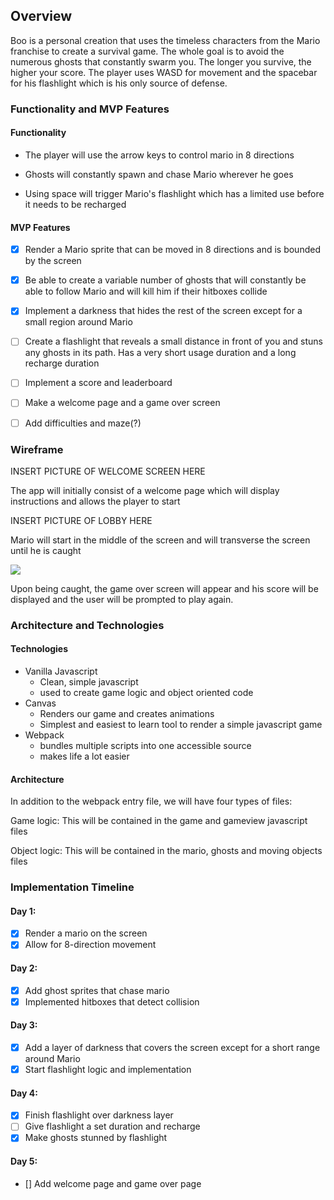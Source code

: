 ## Overview

Boo is a personal creation that uses the timeless characters from the Mario franchise to create a survival game. The whole goal is to avoid the numerous ghosts that constantly swarm you. The longer you survive, the higher your score. The player uses WASD for movement and the spacebar for his flashlight which is his only source of defense.

### Functionality and MVP Features

#### Functionality
* The player will use the arrow keys to control mario in 8 directions

* Ghosts will constantly spawn and chase Mario wherever he goes

* Using space will trigger Mario's flashlight which has a limited use before it needs to be recharged

#### MVP Features

- [X] Render a Mario sprite that can be moved in 8 directions and is bounded by the screen

- [X] Be able to create a variable number of ghosts that will constantly be able to follow Mario and will kill him if their hitboxes collide

- [X] Implement a darkness that hides the rest of the screen except for a small region around Mario

- [ ] Create a flashlight that reveals a small distance in front of you and stuns any ghosts in its path. Has a very short usage duration and a long recharge duration

- [ ] Implement a score and leaderboard

- [ ] Make a welcome page and a game over screen

- [ ] Add difficulties and maze(?)

### Wireframe
INSERT PICTURE OF WELCOME SCREEN HERE

The app will initially consist of a welcome page which will display instructions and allows the player to start

INSERT PICTURE OF LOBBY HERE

Mario will start in the middle of the screen and will transverse the screen until he is caught

<img src="./frontend/public/images/game-img.png" align="center"/>

Upon being caught, the game over screen will appear and his score will be displayed and the user will be prompted to play again.

### Architecture and Technologies

#### Technologies 
* Vanilla Javascript
    * Clean, simple javascript 
    * used to create game logic and object oriented code
* Canvas
    * Renders our game and creates animations
    * Simplest and easiest to learn tool to render a simple javascript game
* Webpack
    * bundles multiple scripts into one accessible source
    * makes life a lot easier

#### Architecture
In addition to the webpack entry file, we will have four types of files:

Game logic: This will be contained in the game and gameview javascript files

Object logic: This will be contained in the mario, ghosts and moving objects files

### Implementation Timeline
#### Day 1:

- [X] Render a mario on the screen
- [X] Allow for 8-direction movement

#### Day 2:
- [X] Add ghost sprites that chase mario
- [X] Implemented hitboxes that detect collision

#### Day 3:
- [X] Add a layer of darkness that covers the screen except for a short range around Mario
- [X] Start flashlight logic and implementation

#### Day 4:
- [X] Finish flashlight over darkness layer
- [ ] Give flashlight a set duration and recharge
- [X] Make ghosts stunned by flashlight

#### Day 5: 
- [] Add welcome page and game over page
